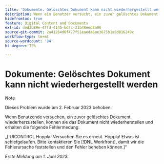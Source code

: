 ```yaml
---
title: 'Dokumente: Gelöschtes Dokument kann nicht wiederhergestellt werden'
description: Wenn ein Benutzer versucht, ein zuvor gelöschtes Dokument wiederherzustellen, kann er das Dokument nicht wiederherstellen, und er sieht den "UUB"-Fehler.
hidefromtoc: true
feature: Digital Content and Documents
exl-id: ded3b89e-47fd-4145-bd7c-21b48eed8a06
source-git-commit: 2a41264d6f477f51eaeda6ae3675b1a6d816249c
workflow-type: tm+mt
source-wordcount: '84'
ht-degree: 75%

---
```


# Dokumente: Gelöschtes Dokument kann nicht wiederhergestellt werden

>[!NOTE]
>
>Dieses Problem wurde am 2. Februar 2023 behoben.

<!-- On WF and WFP TOCs-->

Wenn Benutzende versuchen, ein zuvor gelöschtes Dokument wiederherzustellen, können sie das Dokument nicht wiederherstellen und erhalten die folgende Fehlermedung:

„[!UICONTROL Hoppla! Versuchen Sie es erneut. Hoppla! Etwas ist schiefgelaufen. Bitte kontaktieren Sie [!DNL Workfront], damit wir die Fehlerursache feststellen und den Fehler beheben können.]“

_Erste Meldung am 1. Juni 2023._
